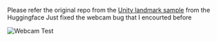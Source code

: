 Please refer the original repo from the [Unity landmark sample](https://huggingface.co/unity/sentis-face-landmarks) from the Huggingface
Just fixed the webcam bug that I encourted before

![Webcam Test](https://github.com/user-attachments/assets/f78aab41-4fde-4eac-92ac-7ca29af72663)
